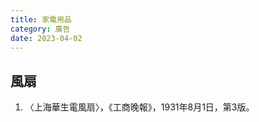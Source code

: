 ```yaml
---
title: 家電用品
category: 廣告
date: 2023-04-02
---
```

<adsense></adsense>

## 風扇
1. 〈上海華生電風扇〉，《工商晚報》，1931年8月1日，第3版。